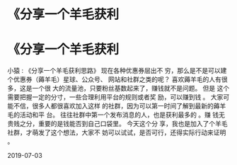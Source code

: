 # 《分享一个羊毛获利

# 《分享一个羊毛获利

小猿 : 《分享一个羊毛获利思路》 现在各种优惠券层出不 穷，那么是不是可以建个优惠券（薅羊毛）星球、公众号、 网站和社群之类的呢？ 喜欢薅羊毛的人有很多，这是一个很 大的流量池，只要粉丝基数起来了，赚钱就不是问题。 但是 这个需要把握一定的分寸，一些合理利用平台的规则或者奖 励，可以赚到钱 。 大家可能不信，很多人都很喜欢加入这样 的社群，因为可以第一时间了解到最新的薅羊毛的活动和平 台。 往往社群中第一个发布消息的人，也是获利最多的 。赚 钱无贵贱之分，重要的是钱能否到自己口袋里。 今天这个分 享，我也是加入了个羊毛社群，才萌发了这个想法，大家不 妨可以试试，是否可行，还得实际行动来证明 。

2019-07-03